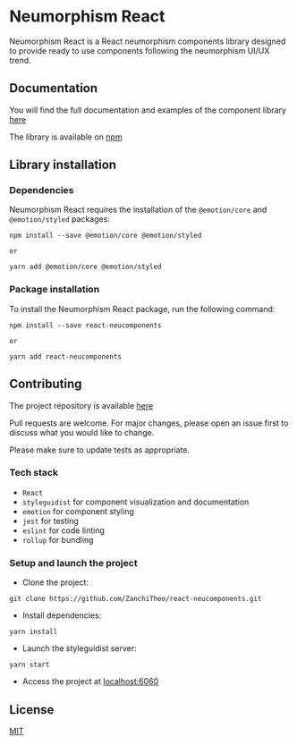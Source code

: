 # Neumorphism React #

Neumorphism React is a React neumorphism components library designed to provide ready to use components following the neumorphism UI/UX trend.

## Documentation ##

You will find the full documentation and examples of the component library [here](https://zanchitheo.github.io/react-neucomponents/)

The library is available on [npm](https://www.npmjs.com/package/neumorphism-react)

## Library installation ##

### Dependencies ###

Neumorphism React requires the installation of the `@emotion/core` and `@emotion/styled` packages:

```shell
npm install --save @emotion/core @emotion/styled

or

yarn add @emotion/core @emotion/styled
```

### Package installation ###

To install the Neumorphism React package, run the following command:

```shell
npm install --save react-neucomponents

or

yarn add react-neucomponents
```

## Contributing ##

The project repository is available [here](https://github.com/ZanchiTheo/react-neucomponents)

Pull requests are welcome. For major changes, please open an issue first to discuss what you would like to change.

Please make sure to update tests as appropriate.

### Tech stack ###

- `React`
- `styleguidist` for component visualization and documentation
- `emotion` for component styling
- `jest` for testing
- `eslint` for code linting
- `rollup` for bundling 

### Setup and launch the project ###

- Clone the project:
```shell
git clone https://github.com/ZanchiTheo/react-neucomponents.git
```
- Install dependencies:
```shell
yarn install
```
- Launch the styleguidist server:
```shell
yarn start
```
- Access the project at [localhost:6060](http://localhost:6060)

## License ##

[MIT](https://choosealicense.com/licenses/mit/)